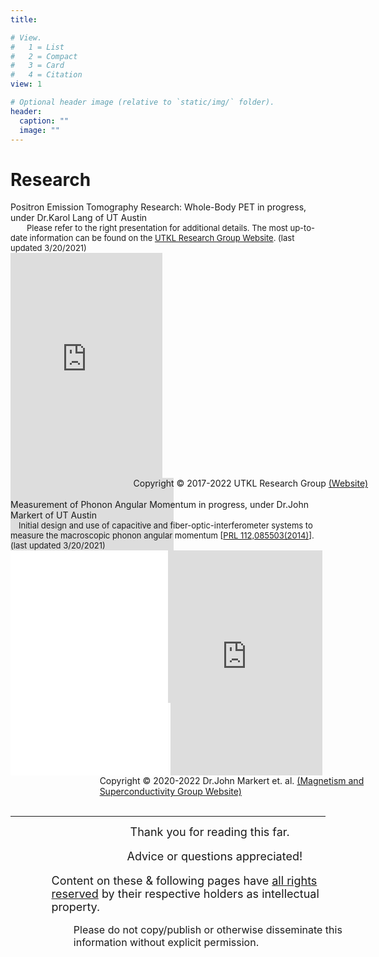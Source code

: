 ```yaml
---
title: 

# View.
#   1 = List
#   2 = Compact
#   3 = Card
#   4 = Citation
view: 1

# Optional header image (relative to `static/img/` folder).
header:
  caption: ""
  image: ""
---
```

<script defer src="../../js/scrollMain.js"></script>
<link href="../../css/mixblend_disable.css" rel="stylesheet" type="text/css">
<script type="text/javascript"
  src="https://cdn.mathjax.org/mathjax/latest/MathJax.js?config=TeX-AMS-MML_HTMLorMML">
</script>
<h1>Research</h1>
<div class="utkl hblur wdmargin">
<div class="text bold">
Positron Emission Tomography Research: Whole-Body PET <note class="notet">in progress, under Dr.Karol Lang of UT Austin</note>
 <div style="font-size:small;">&emsp;&emsp;Please refer to the right presentation for additional details. The most up-to-date information can be found on the <a href="http://www.hep.utexas.edu/utkl/index.html">UTKL Research Group Website</a></note>. <note class="notet">(last updated 3/20/2021)</note></div>
 <div width="100%" style="height:360px;">
   <iframe loading="lazy" class="rhalign" src="https://onedrive.live.com/embed?cid=A7FD52E0996F5531&amp;resid=A7FD52E0996F5531%2119146&amp;authkey=AA4JA7wWT28YLF4&amp;em=2&amp;wdAr=1.7777777777777777" width="48.3%" height="100%" frameborder="0">This is an embedded <a target="_blank" href="https://office.com">Microsoft Office</a> presentation, powered by <a target="_blank" href="https://office.com/webapps">Office</a>.</iframe>
   <iframe loading="lazy" class="rhalign" width="51.7%" height="100%" src="https://www.youtube.com/embed/4XN8zhHNFVQ" title="YouTube video player" frameborder="0" allow="accelerometer; autoplay; clipboard-write; encrypted-media; gyroscope; picture-in-picture" allowfullscreen></iframe>
 </div>
 <note class="notet" style="position:relative; left: 39%;margin:0 auto;">Copyright © 2017-2022 UTKL Research Group <a href="http://www.hep.utexas.edu/utkl/index.html">(Website)</a></note>
</div>
</div>
<br>
<div class="utm hblur wdmargin">
<div class="text bold">
Measurement of Phonon Angular Momentum <note class="notet">in progress, under Dr.John Markert of UT Austin</note>
 <div style="font-size:small;">&emsp;Initial design and use of capacitive and fiber-optic-interferometer systems to measure the macroscopic phonon angular momentum [<a href="http://www.cqtes.cn/oldweb/publications/2014-PhysRevLett.112.085503.pdf">PRL 112,085503(2014)</a>]. <note class="notet">(last updated 3/20/2021)</note></div>
 <div width="100%" style="height:360px;">
   <iframe loading="lazy" class="halign" src="PhononMomentum/NIU.pdf" style="width:50%; height:100%;" frameborder="0"></iframe>
   <iframe loading="lazy" src="https://onedrive.live.com/embed?cid=A7FD52E0996F5531&amp;resid=A7FD52E0996F5531%2119149&amp;authkey=ANx3Seg9pohvF2c&amp;em=2&amp;wdAr=1.7777777777777777" width="48.3%" height="100%" frameborder="0">This is an embedded <a target="_blank" href="https://office.com">Microsoft Office</a> presentation, powered by <a target="_blank" href="https://office.com/webapps">Office</a>.</iframe>
 </div>
 <note class="notet" style="position:relative; left: 28.3%;margin:0 auto;">Copyright © 2020-2022 Dr.John Markert et. al. <a href="https://web2.ph.utexas.edu/~markweb/">(Magnetism and Superconductivity Group Website)</a></note>
</div>
</div>
<br/>
 <hr/>
<p class="text hc" style="position:relative; left: 38%; width: 100%;font-size:large;margin:0 auto;">Thank you for reading this far.</p>
<p class="text hc" style="position:relative; left: 37%; width: 100%;font-size:large;">Advice or questions appreciated!</p>
<p class="text hc" style="position:relative; left: 13%; width: 100%;font-size:large;margin:0 auto;">Content on these & following pages have <u>all rights reserved</u> by their respective holders as intellectual property.</p>
<p class="text hc" style="position:relative; left: 20%; width: 100%;font-size:medium;">Please do not copy/publish or otherwise disseminate this information without explicit permission.</p>
</div>
